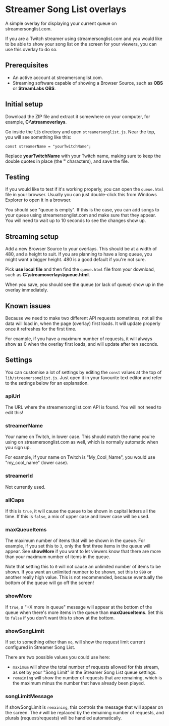 # Streamer Song List overlays

A simple overlay for displaying your current queue on streamersonglist.com.

If you are a Twitch streamer using streamersonglist.com and you would like to be able to show your song list on the screen for your viewers, you can use this overlay to do so.

## Prerequisites

* An active account at streamersonglist.com.
* Streaming software capable of showing a Browser Source, such as **OBS** or **StreamLabs OBS**.

## Initial setup

Download the ZIP file and extract it somewhere on your computer, for example, **C:\streamoverlays**.

Go inside the ```lib``` directory and open ```streamersonglist.js```. Near the top, you will see something like this:

```
const streamerName = "yourTwitchName";
```

Replace **yourTwitchName** with your Twitch name, making sure to keep the double quotes in place (the **"** characters), and save the file.

## Testing

If you would like to test if it's working properly, you can open the ```queue.html``` file in your browser. Usually you can just double-click this from Windows Explorer to open it in a browser.

You should see "queue is empty". If this is the case, you can add songs to your queue using streamersonglist.com and make sure that they appear. You will need to wait up to 10 seconds to see the changes show up.

## Streaming setup

Add a new Browser Source to your overlays. This should be at a width of 480, and a height to suit. If you are planning to have a long queue, you might want a bigger height. 480 is a good default if you're not sure.

Pick **use local file** and then find the ```queue.html``` file from your download, such as **C:\streamoverlays\queue.html**.

When you save, you should see the queue (or lack of queue) show up in the overlay immediately.

## Known issues

Because we need to make two different API requests sometimes, not all the data will load in, when the page (overlay) first loads. It will update properly once it refreshes for the first time.

For example, if you have a maximum number of requests, it will always show as 0 when the overlay first loads, and will update after ten seconds.

## Settings

You can customise a lot of settings by editing the ```const``` values at the top of ```lib/streamersonglist.js```. Just open it in your favourite text editor and refer to the settings below for an explanation.

### apiUrl

The URL where the streamersonglist.com API is found. You will not need to edit this!

### streamerName

Your name on Twitch, in lower case. This should match the name you're using on streamersonglist.com as well, which is normally automatic when you sign up.

For example, if your name on Twitch is "My_Cool_Name", you would use "my_cool_name" (lower case).

### streamerId

Not currently used.

### allCaps

If this is ```true```, it will cause the queue to be shown in capital letters all the time. If this is ```false```, a mix of upper case and lower case will be used.

### maxQueueItems

The maximum number of items that will be shown in the queue. For example, if you set this to ```3```, only the first three items in the queue will appear. See **showMore** if you want to let viewers know that there are more than your maximum number of items in the queue.

Note that setting this to ```0``` will not cause an unlimited number of items to be shown. If you want an unlimited number to be shown, set this to ```999``` or another really high value. This is not recommended, because eventually the bottom of the queue will go off the screen!

### showMore

If ```true```, a "+X more in queue" message will appear at the bottom of the queue when there's more items in the queue than **maxQueueItems**. Set this to ```false``` if you don't want this to show at the bottom.

### showSongLimit

If set to something other than ```no```, will show the request limit current configured in Streamer Song List.
  
 There are two possible values you could use here:
 - ```maximum``` will show the total number of requests allowed for this stream, as set by your "Song Limit" in the Streamer Song List queue settings.
 - ```remaining``` will show the number of requests that are remaining, which is the maximum minus the number that have already been played.

### songLimitMessage

If showSongLimit is ```remaining```, this controls the message that will appear on the screen. The ```#``` will be replaced by the remaining number of requests, and plurals (request/requests) will be handled automatically.